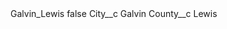 <?xml version="1.0" encoding="UTF-8"?>
<CustomMetadata xmlns="http://soap.sforce.com/2006/04/metadata" xmlns:xsi="http://www.w3.org/2001/XMLSchema-instance" xmlns:xsd="http://www.w3.org/2001/XMLSchema">
    <label>Galvin_Lewis</label>
    <protected>false</protected>
    <values>
        <field>City__c</field>
        <value xsi:type="xsd:string">Galvin</value>
    </values>
    <values>
        <field>County__c</field>
        <value xsi:type="xsd:string">Lewis</value>
    </values>
</CustomMetadata>
